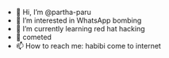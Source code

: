 - 👋 Hi, I’m @partha-paru
- 👀 I’m interested in WhatsApp bombing
- 🌱 I’m currently learning red hat hacking
- 💞️ cometed
- 📫 How to reach me: habibi come to internet 

<!---
partha-paru/partha-paru is a ✨ special ✨ repository because its `README.md` (this file) appears on your GitHub profile.
You can click the Preview link to take a look at your changes.
--->
